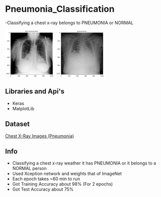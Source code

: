 # Pneumonia_Classification
-Classifying a chest x-ray belongs to PNEUMONIA or NORMAL

<img src='Cover.jpeg'>

## Libraries and Api's
- Keras
- MatplotLib
## Dataset
[Chest X-Ray Images (Pneumonia)](https://www.kaggle.com/paultimothymooney/chest-xray-pneumonia)
## Info
- Classifying a chest x-ray weather it has PNEUMONIA or it belongs to a NORMAL person
- Used Xception network and weights that of ImageNet
- Each epoch takes ~60 min to run
- Got Training Accuracy about 98% (For 2 epochs)
- Got Test Accuracy about 75%
